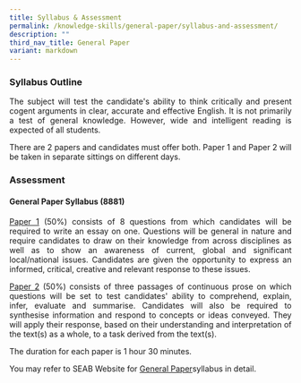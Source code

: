 ```yaml
---
title: Syllabus & Assessment
permalink: /knowledge-skills/general-paper/syllabus-and-assessment/
description: ""
third_nav_title: General Paper
variant: markdown
---
```

<div align="justify">
	
<h3>Syllabus Outline</h3>

<p>
The subject will test the candidate's ability to think critically and present cogent arguments in clear, accurate and effective English. It is not primarily a test of general knowledge. However, wide and intelligent reading is expected of all students.</p>
 
<p>
There are 2 papers and candidates must offer both. Paper 1 and Paper 2 will be taken in separate sittings on different days.</p>
 
<h3>Assessment</h3>

<h4>General Paper Syllabus (8881)</h4>

<p>
<u>Paper 1</u> (50%) consists of 8 questions from which candidates will be required to write an essay on one. Questions will be general in nature and require candidates to draw on their knowledge from across disciplines as well as to show an awareness of current, global and significant local/national issues. Candidates are given the opportunity to express an informed, critical, creative and relevant response to these issues.</p>

<p>
<u>Paper 2</u> (50%) consists of three passages of continuous prose on which questions will be set to test candidates' ability to comprehend, explain, infer, evaluate and summarise. Candidates will also be required to synthesise information and respond to concepts or ideas conveyed. They will apply their response, based on their understanding and interpretation of the text(s) as a whole, to a task derived from the text(s).</p>

<p>
The duration for each paper is 1 hour 30 minutes.</p>
	
	
<p>You may refer to SEAB Website for <a href="https://www.seab.gov.sg/files/A%20Level%20Syllabus%20Sch%20Cddts/2025/8881_y25_sy_pdf__updated_.pdf">General Paper</a>syllabus in detail. 
 
</p></div>